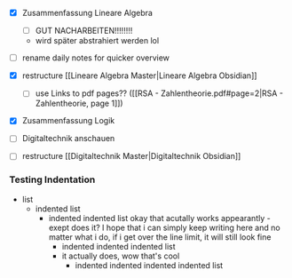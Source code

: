 - [x] Zusammenfassung Lineare Algebra
	- [ ] GUT NACHARBEITEN!!!!!!!!
	- wird später abstrahiert werden lol
- [ ] rename daily notes for quicker overview
- [x] restructure [[Lineare Algebra Master|Lineare Algebra Obsidian]] 
	- [ ] use Links to pdf pages?? ([[RSA - Zahlentheorie.pdf#page=2|RSA - Zahlentheorie, page 1]])
- [x] Zusammenfassung Logik
- [ ] Digitaltechnik anschauen
- [ ] restructure [[Digitaltechnik Master|Digitaltechnik Obsidian]]


### Testing Indentation
- list
	- indented list
		- indented indented list
			okay that acutally works appearantly - exept does it?
			I hope that i can simply keep writing here and no matter what i do, if i get over the line limit, it will still look fine
			- indented indented indented list
			- it actually does, wow that's cool
				- indented indented indented indented list